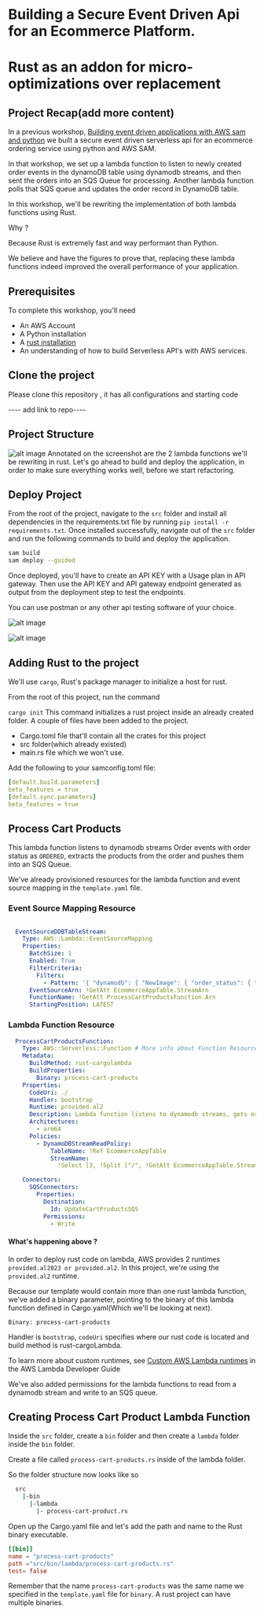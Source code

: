 # Building a Secure Event Driven Api for an Ecommerce Platform.

# Rust as an addon for micro-optimizations over replacement

## Project Recap(add more content)
In a previous workshop, [Building event driven applications with AWS sam and python](https://www.educloud.academy/content/eb8782d3-4281-484e-9f4b-720857db74c0/)
we built a secure event driven serverless api for an ecommerce ordering service using python and AWS SAM.

In that workshop, we set up a lambda function to listen to newly created order events in the dynamoDB table using dynamodb streams, and then
sent the orders into an SQS Queue for processing. Another lambda function polls that SQS queue and updates the order record
in DynamoDB table.

In this workshop, we'll be rewriting the implementation of both lambda functions using Rust.

Why ?

Because Rust is extremely fast and way performant than Python.

We believe and have the figures to prove that, replacing these lambda functions indeed improved the
overall performance of your application.

## Prerequisites
To complete this workshop, you'll need
- An AWS Account
- A Python installation
- A [rust installation](https://www.rust-lang.org/tools/install)
- An understanding of how to build Serverless API's with AWS services.

## Clone the project
Please clone this repository , it has all configurations and starting code

---- add link to repo----

## Project Structure

![alt image](assets/python.png)
Annotated on the screenshot are the 2 lambda functions we'll be rewriting in rust. Let's go ahead to
build and deploy the application, in order to make sure everything works well, before we start refactoring.

## Deploy Project
From the root of the project, navigate to the `src` folder and install all dependencies in the requirements.txt file
by running
`pip install -r requirements.txt`.
Once installed successfully, navigate out of the `src` folder and run the following commands to build and deploy
the application.

```bash
sam build
sam deploy --guided
```

Once deployed, you'll have to create an API KEY with a Usage plan in API gateway. Then use the API KEY
and API gateway endpoint generated as output from the deployment step to test the endpoints.

You can use postman or any other api testing software of your choice.

![alt image](assets/b.png)

![alt image](assets/auth.png)

## Adding Rust to the project
We'll use `cargo`, Rust's package manager to initialize a host for rust.

From the root of this project, run the command

`cargo init`
This command initializes a rust project inside an already created folder. A couple of files have been added to the project.

- Cargo.toml file that'll contain all the crates for this project
- src folder(which already existed)
- main.rs file which we won't use.

Add the following to your samconfig.toml file:

```yaml
[default.build.parameters]
beta_features = true
[default.sync.parameters]
beta_features = true
```

## Process Cart Products
This lambda function listens to dynamodb streams Order events with order status as `ORDERED`, extracts the products
from the order and pushes them into an SQS Queue.

We've already provisioned resources for the lambda function and event source mapping in the `template.yaml` file.

### Event Source Mapping Resource
```yaml

  EventSourceDDBTableStream:
    Type: AWS::Lambda::EventSourceMapping
    Properties:
      BatchSize: 1
      Enabled: True
      FilterCriteria:
        Filters:
          - Pattern: '{ "dynamodb": { "NewImage": { "order_status": { "S": ["ORDERED"] } } } }'
      EventSourceArn: !GetAtt EcommerceAppTable.StreamArn
      FunctionName: !GetAtt ProcessCartProductsFunction.Arn
      StartingPosition: LATEST


```
### Lambda Function Resource

```yaml
  ProcessCartProductsFunction:
    Type: AWS::Serverless::Function # More info about Function Resource: https://docs.aws.amazon.com/serverless-application-model/latest/developerguide/sam-resource-function.html
    Metadata:
      BuildMethod: rust-cargolambda
      BuildProperties:
        Binary: process-cart-products
    Properties:
      CodeUri: ./
      Handler: bootstrap
      Runtime: provided.al2
      Description: Lambda function listens to dynamodb streams, gets order and sends order to sqs
      Architectures:
        - arm64
      Policies:
        - DynamoDBStreamReadPolicy:
            TableName: !Ref EcommerceAppTable
            StreamName:
              !Select [3, !Split ["/", !GetAtt EcommerceAppTable.StreamArn]]

    Connectors:
      SQSConnectors:
        Properties:
          Destination:
            Id: UpdateCartProductsSQS
          Permissions:
            - Write
```
#### What's happening above ?
In order to deploy rust code on lambda, AWS provides 2 runtimes `provided.al2023 or provided.al2`.
In this project, we're using the `provided.al2` runtime.

Because our template would contain more than one rust lambda function, we've added a binary parameter,
pointing to the binary of this lambda function defined in Cargo.yaml(Which we'll be looking at next).

`Binary: process-cart-products`

Handler is `bootstrap`, `codeUri` specifies where our rust code is located and build method is rust-cargoLambda.

To learn more about custom runtimes, see [Custom AWS Lambda runtimes](https://docs.aws.amazon.com/lambda/latest/dg/runtimes-custom.html) in the AWS Lambda Developer Guide

We've also added permissions for the lambda functions to read from a dynamodb stream and write to an SQS queue.

## Creating Process Cart Product Lambda Function
Inside the `src` folder, create a `bin` folder and then create a `lambda` folder inside the `bin` folder.

Create a file called `process-cart-products.rs` inside of the lambda folder.

So the folder structure now looks like so

```bash
  src
    |-bin
      |-lambda
        |- process-cart-product.rs

```

Open up the Cargo.yaml file and let's add the path and name to the Rust binary executable.


```toml
[[bin]]
name = "process-cart-products"
path ="src/bin/lambda/process-cart-products.rs"
test= false

```
Remember that the name `process-cart-products` was the same name we specified in the `template.yaml` file for `binary`.
A rust project can have multiple binaries.
